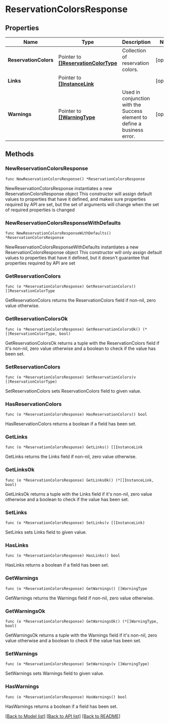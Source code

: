 # ReservationColorsResponse

## Properties

Name | Type | Description | Notes
------------ | ------------- | ------------- | -------------
**ReservationColors** | Pointer to [**[]ReservationColorType**](ReservationColorType.md) | Collection of reservation colors. | [optional] 
**Links** | Pointer to [**[]InstanceLink**](InstanceLink.md) |  | [optional] 
**Warnings** | Pointer to [**[]WarningType**](WarningType.md) | Used in conjunction with the Success element to define a business error. | [optional] 

## Methods

### NewReservationColorsResponse

`func NewReservationColorsResponse() *ReservationColorsResponse`

NewReservationColorsResponse instantiates a new ReservationColorsResponse object
This constructor will assign default values to properties that have it defined,
and makes sure properties required by API are set, but the set of arguments
will change when the set of required properties is changed

### NewReservationColorsResponseWithDefaults

`func NewReservationColorsResponseWithDefaults() *ReservationColorsResponse`

NewReservationColorsResponseWithDefaults instantiates a new ReservationColorsResponse object
This constructor will only assign default values to properties that have it defined,
but it doesn't guarantee that properties required by API are set

### GetReservationColors

`func (o *ReservationColorsResponse) GetReservationColors() []ReservationColorType`

GetReservationColors returns the ReservationColors field if non-nil, zero value otherwise.

### GetReservationColorsOk

`func (o *ReservationColorsResponse) GetReservationColorsOk() (*[]ReservationColorType, bool)`

GetReservationColorsOk returns a tuple with the ReservationColors field if it's non-nil, zero value otherwise
and a boolean to check if the value has been set.

### SetReservationColors

`func (o *ReservationColorsResponse) SetReservationColors(v []ReservationColorType)`

SetReservationColors sets ReservationColors field to given value.

### HasReservationColors

`func (o *ReservationColorsResponse) HasReservationColors() bool`

HasReservationColors returns a boolean if a field has been set.

### GetLinks

`func (o *ReservationColorsResponse) GetLinks() []InstanceLink`

GetLinks returns the Links field if non-nil, zero value otherwise.

### GetLinksOk

`func (o *ReservationColorsResponse) GetLinksOk() (*[]InstanceLink, bool)`

GetLinksOk returns a tuple with the Links field if it's non-nil, zero value otherwise
and a boolean to check if the value has been set.

### SetLinks

`func (o *ReservationColorsResponse) SetLinks(v []InstanceLink)`

SetLinks sets Links field to given value.

### HasLinks

`func (o *ReservationColorsResponse) HasLinks() bool`

HasLinks returns a boolean if a field has been set.

### GetWarnings

`func (o *ReservationColorsResponse) GetWarnings() []WarningType`

GetWarnings returns the Warnings field if non-nil, zero value otherwise.

### GetWarningsOk

`func (o *ReservationColorsResponse) GetWarningsOk() (*[]WarningType, bool)`

GetWarningsOk returns a tuple with the Warnings field if it's non-nil, zero value otherwise
and a boolean to check if the value has been set.

### SetWarnings

`func (o *ReservationColorsResponse) SetWarnings(v []WarningType)`

SetWarnings sets Warnings field to given value.

### HasWarnings

`func (o *ReservationColorsResponse) HasWarnings() bool`

HasWarnings returns a boolean if a field has been set.


[[Back to Model list]](../README.md#documentation-for-models) [[Back to API list]](../README.md#documentation-for-api-endpoints) [[Back to README]](../README.md)



